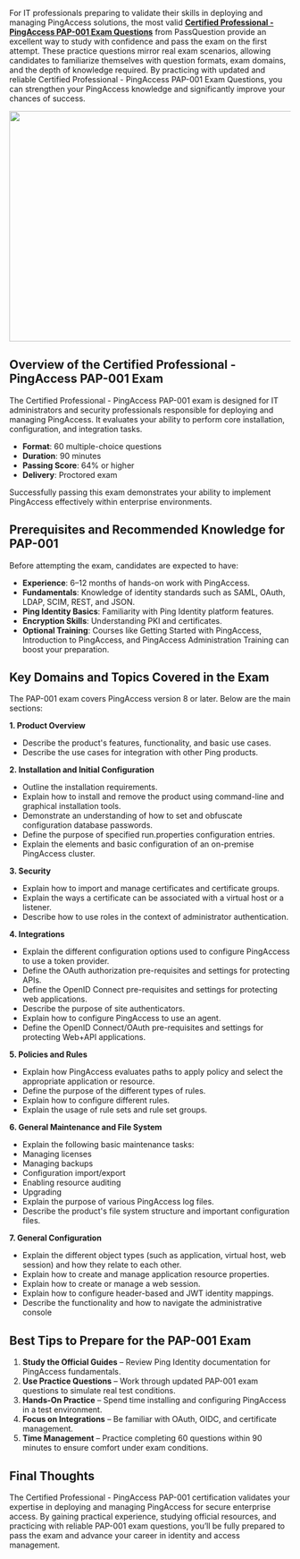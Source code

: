 <p>For IT professionals preparing to validate their skills in deploying and managing PingAccess solutions, the most valid <strong><a href="https://www.passquestion.com/pap-001.html">Certified Professional - PingAccess PAP-001 Exam Questions</a></strong> from PassQuestion provide an excellent way to study with confidence and pass the exam on the first attempt. These practice questions mirror real exam scenarios, allowing candidates to familiarize themselves with question formats, exam domains, and the depth of knowledge required. By practicing with updated and reliable Certified Professional - PingAccess&nbsp;PAP-001 Exam Questions, you can strengthen your PingAccess knowledge and significantly improve your chances of success.</p>

<p><img alt="" src="https://www.passquestion.com/uploads/pqcom/images/20250924/0f75309e242a25bb6dd1244092552e1d.jpg" style="height:412px; width:618px" /></p>

<h2><strong>Overview of the Certified Professional - PingAccess PAP-001 Exam</strong></h2>

<p>The Certified Professional - PingAccess PAP-001 exam is designed for IT administrators and security professionals responsible for deploying and managing PingAccess. It evaluates your ability to perform core installation, configuration, and integration tasks.</p>

<ul>
	<li><strong>Format</strong>: 60 multiple-choice questions</li>
	<li><strong>Duration</strong>: 90 minutes</li>
	<li><strong>Passing Score</strong>: 64% or higher</li>
	<li><strong>Delivery</strong>: Proctored exam</li>
</ul>

<p>Successfully passing this exam demonstrates your ability to implement PingAccess effectively within enterprise environments.</p>

<h2><strong>Prerequisites and Recommended Knowledge for PAP-001</strong></h2>

<p>Before attempting the exam, candidates are expected to have:</p>

<ul>
	<li><strong>Experience</strong>: 6&ndash;12 months of hands-on work with PingAccess.</li>
	<li><strong>Fundamentals</strong>: Knowledge of identity standards such as SAML, OAuth, LDAP, SCIM, REST, and JSON.</li>
	<li><strong>Ping Identity Basics</strong>: Familiarity with Ping Identity platform features.</li>
	<li><strong>Encryption Skills</strong>: Understanding PKI and certificates.</li>
	<li><strong>Optional Training</strong>: Courses like Getting Started with PingAccess, Introduction to PingAccess, and PingAccess Administration Training can boost your preparation.</li>
</ul>

<h2><strong>Key Domains and Topics Covered in the Exam</strong></h2>

<p>The PAP-001 exam covers PingAccess version 8 or later. Below are the main sections:</p>

<p><strong>1. Product Overview</strong></p>

<ul>
	<li>Describe the product&#39;s features, functionality, and basic use cases.</li>
	<li>Describe the use cases for integration with other Ping products.</li>
</ul>

<p><strong>2. Installation and Initial Configuration</strong></p>

<ul>
	<li>Outline the installation requirements.</li>
	<li>Explain how to install and remove the product using command-line and graphical installation tools.</li>
	<li>Demonstrate an understanding of how to set and obfuscate configuration database passwords.</li>
	<li>Define the purpose of specified run.properties configuration entries.</li>
	<li>Explain the elements and basic configuration of an on-premise PingAccess cluster.</li>
</ul>

<p><strong>3. Security</strong></p>

<ul>
	<li>Explain how to import and manage certificates and certificate groups.</li>
	<li>Explain the ways a certificate can be associated with a virtual host or a listener.</li>
	<li>Describe how to use roles in the context of administrator authentication.</li>
</ul>

<p><strong>4. Integrations</strong></p>

<ul>
	<li>Explain the different configuration options used to configure PingAccess to use a token provider.</li>
	<li>Define the OAuth authorization pre-requisites and settings for protecting APIs.</li>
	<li>Define the OpenID Connect pre-requisites and settings for protecting web applications.</li>
	<li>Describe the purpose of site authenticators.</li>
	<li>Explain how to configure PingAccess to use an agent.</li>
	<li>Define the OpenID Connect/OAuth pre-requisites and settings for protecting Web+API applications.</li>
</ul>

<p><strong>5. Policies and Rules</strong></p>

<ul>
	<li>Explain how PingAccess evaluates paths to apply policy and select the appropriate application or resource.</li>
	<li>Define the purpose of the different types of rules.</li>
	<li>Explain how to configure different rules.</li>
	<li>Explain the usage of rule sets and rule set groups.</li>
</ul>

<p><strong>6. General Maintenance and File System</strong></p>

<ul>
	<li>Explain the following basic maintenance tasks:</li>
	<li>Managing licenses</li>
	<li>Managing backups</li>
	<li>Configuration import/export</li>
	<li>Enabling resource auditing</li>
	<li>Upgrading</li>
	<li>Explain the purpose of various PingAccess log files.</li>
	<li>Describe the product&#39;s file system structure and important configuration files.</li>
</ul>

<p><strong>7. General Configuration</strong></p>

<ul>
	<li>Explain the different object types (such as application, virtual host, web session) and how they relate to each other.</li>
	<li>Explain how to create and manage application resource properties.</li>
	<li>Explain how to create or manage a web session.</li>
	<li>Explain how to configure header-based and JWT identity mappings.</li>
	<li>Describe the functionality and how to navigate the administrative console</li>
</ul>

<h2><strong>Best Tips to Prepare for the PAP-001 Exam</strong></h2>

<ol>
	<li><strong>Study the Official Guides</strong> &ndash; Review Ping Identity documentation for PingAccess fundamentals.</li>
	<li><strong>Use Practice Questions</strong> &ndash; Work through updated PAP-001 exam questions to simulate real test conditions.</li>
	<li><strong>Hands-On Practice</strong> &ndash; Spend time installing and configuring PingAccess in a test environment.</li>
	<li><strong>Focus on Integrations</strong> &ndash; Be familiar with OAuth, OIDC, and certificate management.</li>
	<li><strong>Time Management</strong> &ndash; Practice completing 60 questions within 90 minutes to ensure comfort under exam conditions.</li>
</ol>

<h2><strong>Final Thoughts</strong></h2>

<p>The Certified Professional - PingAccess PAP-001 certification validates your expertise in deploying and managing PingAccess for secure enterprise access. By gaining practical experience, studying official resources, and practicing with reliable PAP-001 exam questions, you&rsquo;ll be fully prepared to pass the exam and advance your career in identity and access management.</p>

<p><!-- notionvc: 3d0f9173-93a9-41af-9c44-7ababc8c2081 --></p>
